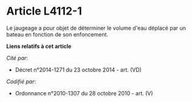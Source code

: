 # Article L4112-1

Le jaugeage a pour objet de déterminer le volume d'eau déplacé par un bateau en fonction de son enfoncement.

**Liens relatifs à cet article**

_Cité par_:

  - Décret n°2014-1271 du 23 octobre 2014 - art. (VD)

_Codifié par_:

  - Ordonnance n°2010-1307 du 28 octobre 2010 - art. (V)

